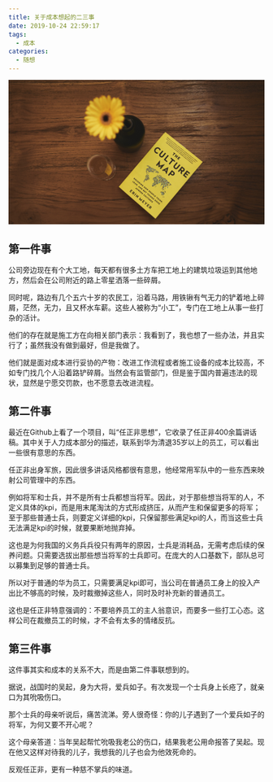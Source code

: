 ```yaml
---
title: 关于成本想起的二三事
date: 2019-10-24 22:59:17
tags:
  - 成本
categories:
  - 随想
---
```


![随想](https://raw.githubusercontent.com/x13945/image-bucket/master/img/mnm-all-PkXrm-KGD_4-unsplash.jpg)

## 第一件事

公司旁边现在有个大工地，每天都有很多土方车把工地上的建筑垃圾运到其他地方，然后会在公司附近的路上零星洒落一些碎屑。

同时呢，路边有几个五六十岁的农民工，沿着马路，用铁锹有气无力的铲着地上碎屑，茫然，无力，且又杯水车薪。这些人被称为“小工”，专门在工地上从事一些打杂的活计。

他们的存在就是施工方在向相关部门表示：我看到了，我也想了一些办法，并且实行了；虽然我没有做到最好，但是我做了。

他们就是面对成本进行妥协的产物：改进工作流程或者施工设备的成本比较高，不如专门找几个人沿着路铲碎屑。当然会有监管部门，但是鉴于国内普遍违法的现状，显然是宁愿交罚款，也不愿意去改进流程。

## 第二件事

最近在Github上看了一个项目，叫“任正非思想”，它收录了任正非400余篇讲话稿。其中关于人力成本部分的描述，联系到华为清退35岁以上的员工，可以看出一些很有意思的东西。

任正非出身军旅，因此很多讲话风格都很有意思，他经常用军队中的一些东西来映射公司管理中的东西。

例如将军和士兵，并不是所有士兵都想当将军。因此，对于那些想当将军的人，不定义具体的kpi，而是用末尾淘汰的方式形成挤压，从而产生和保留更多的将军；至于那些普通士兵，则要定义详细的kpi，只保留那些满足kpi的人，而当这些士兵无法满足kpi的时候，就要果断地抛弃掉。

这也是为何我国的义务兵兵役只有两年的原因，士兵是消耗品，无需考虑后续的保养问题。只需要选拔出那些想当将军的士兵即可。在庞大的人口基数下，部队总可以募集到足够的普通士兵。

所以对于普通的华为员工，只需要满足kpi即可，当公司在普通员工身上的投入产出比不够高的时候，及时裁撤掉这些人，同时及时补充新的普通员工。

这也是任正非特意强调的：不要培养员工的主人翁意识，而要多一些打工心态。这样公司在裁撤员工的时候，才不会有太多的情绪反抗。

## 第三件事

这件事其实和成本的关系不大，而是由第二件事联想到的。

据说，战国时的吴起，身为大将，爱兵如子。有次发现一个士兵身上长疮了，就亲口为其吮吸伤口。

那个士兵的母亲听说后，痛苦流涕。旁人很奇怪：你的儿子遇到了一个爱兵如子的将军，为何又要不开心呢？

这个母亲答道：当年吴起帮忙吮吸我老公的伤口，结果我老公用命报答了吴起。现在他又这样对待我的儿子，我想我的儿子也会为他效死命的。

反观任正非，更有一种慈不掌兵的味道。